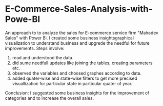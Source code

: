 # E-Commerce-Sales-Analysis-with-Powe-BI
An approach to to analyze the sales for E-commerce service firm "Mahadev Sales" with Power Bi. I created some business insightsgraphical visualization to understand business and upgrede the needful for future improvements.
Steps involve:
1. read and understood the data.
2. did sume needfull updates like joining the tables, creating parameters etc.
3. observed the variables and choosed graphes according to data.
4. added quater-wise and state-wise filters to get more precised visuallization for particular state in particular quater of year.

Conclusion:
      I suggested some business insights for the improvement of categories and to increase the overall sales.  
